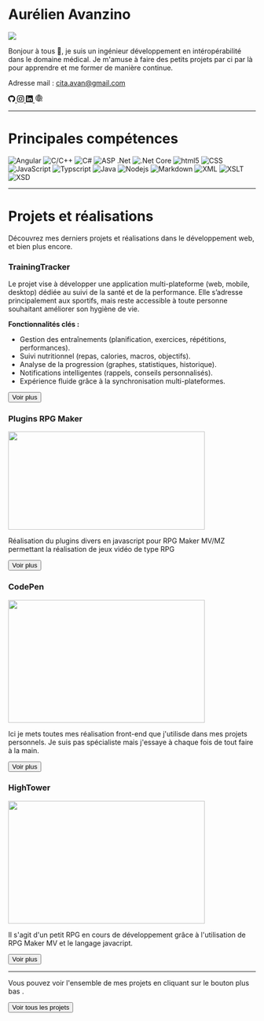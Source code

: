 # Aurélien Avanzino

<img src="https://visitor-badge.laobi.icu/badge?page_id=DaeronHTV.repoName"/>

Bonjour à tous 👋, je suis un ingénieur développement en intéropérabilité dans le domaine médical. Je m'amuse à faire des petits projets par ci par là pour apprendre et me former de manière continue.

Adresse mail : cita.avan@gmail.com

<a href="https://github.com/AurelienAVZN" target="_blank">
    <svg xmlns="http://www.w3.org/2000/svg" viewBox="0 0 16 16" width="1em" height="1em">
        <path d="M8 0C3.58 0 0 3.58 0 8c0 3.54 2.29 6.53 5.47 7.59.4.07.55-.17.55-.38 0-.19-.01-.82-.01-1.49-2.01.37-2.53-.49-2.69-.94-.09-.23-.48-.94-.82-1.13-.28-.15-.68-.52-.01-.53.63-.01 1.08.58 1.23.82.72 1.21 1.87.87 2.33.66.07-.52.28-.87.51-1.07-1.78-.2-3.64-.89-3.64-3.95 0-.87.31-1.59.82-2.15-.08-.2-.36-1.02.08-2.12 0 0 .67-.21 2.2.82.64-.18 1.32-.27 2-.27s1.36.09 2 .27c1.53-1.04 2.2-.82 2.2-.82.44 1.1.16 1.92.08 2.12.51.56.82 1.27.82 2.15 0 3.07-1.87 3.75-3.65 3.95.29.25.54.73.54 1.48 0 1.07-.01 1.93-.01 2.2 0 .21.15.46.55.38A8.01 8.01 0 0 0 16 8c0-4.42-3.58-8-8-8"></path>
    </svg>
</a>

<a href="https://www.instagram.com/aurelienavzn_" target="_blank">
    <svg xmlns="http://www.w3.org/2000/svg" viewBox="0 0 16 16" width="1em" height="1em">
        <path d="M8 0C5.829 0 5.556.01 4.703.048 3.85.088 3.269.222 2.76.42a3.9 3.9 0 0 0-1.417.923A3.9 3.9 0 0 0 .42 2.76C.222 3.268.087 3.85.048 4.7.01 5.555 0 5.827 0 8.001c0 2.172.01 2.444.048 3.297.04.852.174 1.433.372 1.942.205.526.478.972.923 1.417.444.445.89.719 1.416.923.51.198 1.09.333 1.942.372C5.555 15.99 5.827 16 8 16s2.444-.01 3.298-.048c.851-.04 1.434-.174 1.943-.372a3.9 3.9 0 0 0 1.416-.923c.445-.445.718-.891.923-1.417.197-.509.332-1.09.372-1.942C15.99 10.445 16 10.173 16 8s-.01-2.445-.048-3.299c-.04-.851-.175-1.433-.372-1.941a3.9 3.9 0 0 0-.923-1.417A3.9 3.9 0 0 0 13.24.42c-.51-.198-1.092-.333-1.943-.372C10.443.01 10.172 0 7.998 0zm-.717 1.442h.718c2.136 0 2.389.007 3.232.046.78.035 1.204.166 1.486.275.373.145.64.319.92.599s.453.546.598.92c.11.281.24.705.275 1.485.039.843.047 1.096.047 3.231s-.008 2.389-.047 3.232c-.035.78-.166 1.203-.275 1.485a2.5 2.5 0 0 1-.599.919c-.28.28-.546.453-.92.598-.28.11-.704.24-1.485.276-.843.038-1.096.047-3.232.047s-2.39-.009-3.233-.047c-.78-.036-1.203-.166-1.485-.276a2.5 2.5 0 0 1-.92-.598 2.5 2.5 0 0 1-.6-.92c-.109-.281-.24-.705-.275-1.485-.038-.843-.046-1.096-.046-3.233s.008-2.388.046-3.231c.036-.78.166-1.204.276-1.486.145-.373.319-.64.599-.92s.546-.453.92-.598c.282-.11.705-.24 1.485-.276.738-.034 1.024-.044 2.515-.045zm4.988 1.328a.96.96 0 1 0 0 1.92.96.96 0 0 0 0-1.92m-4.27 1.122a4.109 4.109 0 1 0 0 8.217 4.109 4.109 0 0 0 0-8.217m0 1.441a2.667 2.667 0 1 1 0 5.334 2.667 2.667 0 0 1 0-5.334"></path>
    </svg>
</a>

<a href="https://www.linkedin.com/in/aurelien-avanzino" target="_blank">
    <svg xmlns="http://www.w3.org/2000/svg" viewBox="0 0 16 16" width="1em" height="1em" fill="currentColor">
        <path d="M0 1.146C0 .513.526 0 1.175 0h13.65C15.474 0 16 .513 16 1.146v13.708c0 .633-.526 1.146-1.175 1.146H1.175C.526 16 0 15.487 0 14.854zm4.943 12.248V6.169H2.542v7.225zm-1.2-8.212c.837 0 1.358-.554 1.358-1.248-.015-.709-.52-1.248-1.342-1.248S2.4 3.226 2.4 3.934c0 .694.521 1.248 1.327 1.248zm4.908 8.212V9.359c0-.216.016-.432.08-.586.173-.431.568-.878 1.232-.878.869 0 1.216.662 1.216 1.634v3.865h2.401V9.25c0-2.22-1.184-3.252-2.764-3.252-1.274 0-1.845.7-2.165 1.193v.025h-.016l.016-.025V6.169h-2.4c.03.678 0 7.225 0 7.225z"></path>
    </svg>
</a>

<a href="https://curriculumvitae-vtoq.onrender.com/home" target="_blank">
    <svg xmlns="http://www.w3.org/2000/svg"width="1.2em" height="1.2em" viewBox="0 0 64 64" stroke-width="3" stroke="#000000" fill="none">
        <path d="M39.93,55.72A24.86,24.86,0,1,1,56.86,32.15a37.24,37.24,0,0,1-.73,6"/><path d="M37.86,51.1A47,47,0,0,1,32,56.7"/>
        <path d="M32,7A34.14,34.14,0,0,1,43.57,30a34.07,34.07,0,0,1,.09,4.85"/><path d="M32,7A34.09,34.09,0,0,0,20.31,32.46c0,16.2,7.28,21,11.66,24.24"/>
        <line x1="10.37" y1="19.9" x2="53.75" y2="19.9"/>
        <line x1="32" y1="6.99" x2="32" y2="56.7"/><line x1="11.05" y1="45.48" x2="37.04" y2="45.48"/>
        <line x1="7.14" y1="32.46" x2="56.86" y2="31.85"/>
        <path d="M53.57,57,58,52.56l-8-8,4.55-2.91a.38.38,0,0,0-.12-.7L39.14,37.37a.39.39,0,0,0-.46.46L42,53.41a.39.39,0,0,0,.71.13L45.57,49Z"/>
    </svg>
</a>

---

# Principales compétences

<img alt="Angular" src="https://img.shields.io/badge/-Angular-DD0031?style=flat-square&logo=angular&logoColor=white" />
<img alt="C/C++" src="https://img.shields.io/badge/%20-C%2FC%2B%2B-lightgrey?style=flat-square&logo=c&logoColor=white"/>
<img alt="C#" src="https://img.shields.io/badge/%20-C%23-blueviolet?style=flat-square&logo=csharp&logoColor=white"/>
<img alt="ASP .Net" src="https://img.shields.io/badge/%20-ASP .Net-blueviolet?style=flat-square&logo=csharp&logoColor=white"/>
<img alt=".Net Core" src="https://img.shields.io/badge/%20-.Net Core-blueviolet?style=flat-square&logo=csharp&logoColor=white"/>
<img alt="html5" src="https://img.shields.io/badge/-HTML5-E34F26?style=flat-square&logo=html5&logoColor=white" />
<img alt="CSS" src="https://img.shields.io/badge/CSS%20-%231572B6.svg?style=flat-square&logo=css3&logoColor=white" />
<img alt="JavaScript" src="https://img.shields.io/badge/JavaScript%20-%23F7DF1E.svg?style=flat-square&logo=javascript&logoColor=black" />
<img alt="Typscript" src="https://img.shields.io/badge/Typscript%20-%231572B6.svg?style=flat-square&logo=typescript&logoColor=black" />
<img alt="Java" src="https://img.shields.io/badge/Java%20-%23F7DF1E.svg?style=flat-square&logo=java&logoColor=black" />
<img alt="Nodejs" src="https://img.shields.io/badge/-Nodejs-43853d?style=flat-square&logo=Node.js&logoColor=white" />
<img alt="Markdown" src="https://img.shields.io/badge/Markdown-%23000000.svg?style=flat-square&logo=markdown&logoColor=white" />
<img alt="XML" src="https://img.shields.io/badge/XML-green?style=flat-square&logo=xml&logoColor=white" />
<img alt="XSLT" src="https://img.shields.io/badge/XSLT-green?style=flat-square&logo=xslt&logoColor=white" />
<img alt="XSD" src="https://img.shields.io/badge/XSD-green?style=flat-square&logo=xsd&logoColor=white" />

---

# Projets et réalisations

Découvrez mes derniers projets et réalisations dans le développement web, et bien plus encore.

### TrainingTracker

Le projet vise à développer une application multi-plateforme (web, mobile, desktop) dédiée au suivi de la santé et de la performance.
Elle s’adresse principalement aux sportifs, mais reste accessible à toute personne souhaitant améliorer son hygiène de vie.

**Fonctionnalités clés :**
- Gestion des entraînements (planification, exercices, répétitions, performances).
- Suivi nutritionnel (repas, calories, macros, objectifs).
- Analyse de la progression (graphes, statistiques, historique).
- Notifications intelligentes (rappels, conseils personnalisés).
- Expérience fluide grâce à la synchronisation multi-plateformes.

<a href="https://gitlab.com/AurelienAVZN/training-Tracker" target="_blank"><button>Voir plus</button></a>

### Plugins RPG Maker

<img width="400" height="200" src="https://firebasestorage.googleapis.com/v0/b/cvavanzino.appspot.com/o/img%2Fprojets%2Frpg_maker.jpg?alt=media&token=b79dd94c-24e2-4c92-b086-0073afb1a889">

Réalisation du plugins divers en javascript pour RPG Maker MV/MZ permettant la réalisation de jeux vidéo de type RPG

<a href="https://itch.io/c/686188/avsoft-studios-mv-plugins" target="_blank"><button>Voir plus</button></a>

### CodePen

<img width="400" height="250" src="https://firebasestorage.googleapis.com/v0/b/cvavanzino.appspot.com/o/img%2Fprojets%2FcodePen.png?alt=media&token=61c81d0e-2b57-4d27-8dfe-d28b30a2176c">

Ici je mets toutes mes réalisation front-end que j'utilisde dans mes projets personnels. Je suis pas spécialiste mais j'essaye à chaque fois de tout faire à la main.

<a href="https://codepen.io/aurelien-avanzino" target="_blank"><button>Voir plus</button></a>

### HighTower

<img width="400" height="250" src="https://firebasestorage.googleapis.com/v0/b/cvavanzino.appspot.com/o/img%2Fprojets%2FhighTower.png?alt=media&token=772a86f4-6950-47e5-a00d-f8b984fd8218">

Il s'agit d'un petit RPG en cours de développement grâce à l'utilisation de RPG Maker MV et le langage javacript.

<a href="https://avsoft-studio.itch.io/hightower" target="_blank"><button>Voir plus</button></a>

---

Vous pouvez voir l'ensemble de mes projets en cliquant sur le bouton plus bas .

<a href="https://curriculumvitae-vtoq.onrender.com/home">
    <button>Voir tous les projets</button>
</a>

<!--<div>
         <h1>
            Ma playlist Spotify 
            <svg xmlns="http://www.w3.org/2000/svg" viewBox="0 0 16 16" width="1em" height="1em" fill="currentColor">
               <path d="M8 3a5 5 0 0 0-5 5v1h1a1 1 0 0 1 1 1v3a1 1 0 0 1-1 1H3a1 1 0 0 1-1-1V8a6 6 0 1 1 12 0v5a1 1 0 0 1-1 1h-1a1 1 0 0 1-1-1v-3a1 1 0 0 1 1-1h1V8a5 5 0 0 0-5-5"></path>
            </svg>
         </h1>
         <p>Mes morceaux préférés et les dernières tendances musicales que j'écoute en bossant.</p>
         <iframe style="border-radius:12px" src="https://open.spotify.com/embed/playlist/2wLcJJ0knthQV21JfiLyT1?utm_source=generator&amp;theme=0" width="100%" height="452" frameborder="1" allow="autoplay; clipboard-write; encrypted-media; fullscreen; picture-in-picture" loading="lazy"></iframe>
</div>-->
